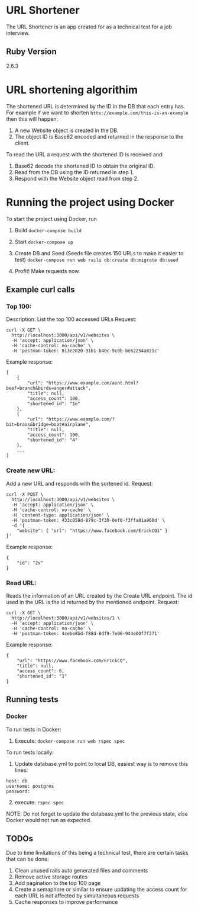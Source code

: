 # URL Shortener

The URL Shortener is an app created for as a technical test for a job interview.

## Ruby Version

2.6.3

# URL shortening algorithim

The shortened URL is determined by the ID in the DB that each entry has. For example if we want to shorten `htts://example.com/this-is-an-example` then this will happen:

1. A new Website object is created in the DB.
2. The object ID is Base62 encoded and returned in the response to the client.

To read the URL a request with the shortened ID is received and:

1. Base62 decode the shortened ID to obtain the original ID.
2. Read from the DB using the ID returned in step 1.
3. Respond with the Website object read from step 2.

# Running the project using Docker

To start the project using Docker, run

1. Build
`docker-compose build`

2. Start
`docker-compose up`

3. Create DB and Seed (Seeds file creates 150 URLs to make it easier to test)
`docker-compose run web rails db:create db:migrate db:seed`

4. Profit! Make requests now.

## Example curl calls

### Top 100:
Description: List the top 100 accessed URLs
Request:
```
curl -X GET \
  http://localhost:3000/api/v1/websites \
  -H 'accept: application/json' \
  -H 'cache-control: no-cache' \
  -H 'postman-token: 013e2020-31b1-b40c-9c0b-be62254a021c'
```

Example response:
```
[
    {
        "url": "https://www.example.com/aunt.html?beef=branch&birds=anger#attack",
        "title": null,
        "access_count": 100,
        "shortened_id": "1e"
    },
    {
        "url": "https://www.example.com/?bit=brass&bridge=boat#airplane",
        "title": null,
        "access_count": 100,
        "shortened_id": "4"
    },
    ...
]
```


### Create new URL:
Add a new URL and responds with the sortened id.
Request:
```
curl -X POST \
  http://localhost:3000/api/v1/websites \
  -H 'accept: application/json' \
  -H 'cache-control: no-cache' \
  -H 'content-type: application/json' \
  -H 'postman-token: 433c058d-879c-3f30-0ef0-f3ffa01a960d' \
  -d '{
	"website": { "url": "https://www.facebook.com/ErickCQ1" }
}'
```

Example response:
```
{
    "id": "2v"
}
```

### Read URL:
Reads the information of an URL created by the Create URL endpoint. The id used in the URL is the id returned by the mentioned endpoint.
Request:
```
curl -X GET \
  http://localhost:3000/api/v1/websites/1 \
  -H 'accept: application/json' \
  -H 'cache-control: no-cache' \
  -H 'postman-token: 4cebe8bd-f88d-8df9-7e06-944e00f7f371'
```

Example response:
```
{
    "url": "https://www.facebook.com/ErickCQ",
    "title": null,
    "access_count": 6,
    "shortened_id": "1"
}
```


## Running tests

### Docker

To run tests in Docker:
1. Execute:
`docker-compose run web rspec spec`

To run tests locally:
1. Update database.yml to point to local DB, easiest way is to remove this lines:
```
host: db
username: postgres
password:
```

2. execute:
`rspec spec`

NOTE: Do not forget to update the database.yml to the previous state, else Docker would not run as expected.

## TODOs

Due to time limitations of this being a technical test, there are certain tasks that can be done:
1. Clean unused rails auto generated files and comments
2. Remove active storage routes
3. Add pagination to the top 100 page
4. Create a semaphore or similar to ensure updating the access count for each URL is not affected by simultaneous requests
5. Cache responses to improve performance
